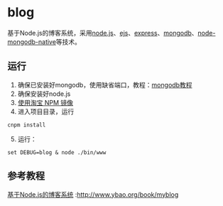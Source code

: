 # blog
基于Node.js的博客系统，采用[node.js](http://www.ybao.org/book/nodejs)、[ejs](http://www.ybao.org/book/ejs)、[express](http://www.ybao.org/book/express)、[mongodb](http://www.ybao.org/book/mongodb)、[node-mongodb-native](http://www.ybao.org/book/mongodb/2941.html)等技术。

## 运行

1. 确保已安装好mongodb，使用缺省端口，教程：[mongodb教程](http://www.ybao.org/book/mongodb)
2. 确保安装好node.js
3. [使用淘宝 NPM 镜像](http://www.ybao.org/book/nodejs/2956.html)
4. 进入项目目录，运行 
```
cnpm install
```
5.   运行：
```
set DEBUG=blog & node ./bin/www
```

## 参考教程

[基于Node.js的博客系统](http://www.ybao.org/book/myblog) :http://www.ybao.org/book/myblog
